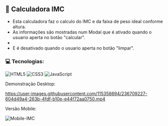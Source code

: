 <h2> 🚩 Calculadora IMC</h2>
<ul>
<li> Esta calculadora faz o calculo do IMC e da faixa de peso ideal conforme altura. </li>
<li> As informações são mostradas num Modal que é ativado quando o usuario aperta no botão "calcular". <li>
<li> E é desativado quando o usuario aperta no botão "limpar". </li>
</ul>

<h3> 💻 Tecnologias:</h3>

![HTML5](https://img.shields.io/badge/html5-%23E34F26.svg?style=for-the-badge&logo=html5&logoColor=white)
![CSS3](https://img.shields.io/badge/css3-%231572B6.svg?style=for-the-badge&logo=css3&logoColor=white)
![JavaScript](https://img.shields.io/badge/javascript-%23323330.svg?style=for-the-badge&logo=javascript&logoColor=%23F7DF1E)

<p> Demonstração Desktop: </p>


https://user-images.githubusercontent.com/115358694/236709227-604d49a4-263b-4fdf-b10e-e44f72aa0750.mp4



<p> Versão Mobile: </p>




![Mobile-IMC](https://user-images.githubusercontent.com/115358694/236709239-c3de0749-765a-465b-bcb0-6844eb903b53.png)
